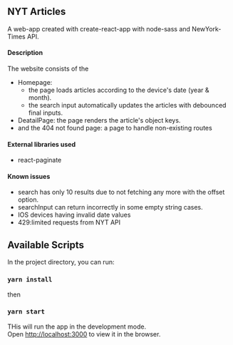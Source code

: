 ## NYT Articles

A web-app created with create-react-app with node-sass and NewYork-Times API.<br />

#### Description

The website consists of the

- Homepage:
  - the page loads articles according to the device's date (year & month).
  - the search input automatically updates the articles with debounced final inputs.
- DeatailPage: the page renders the article's object keys.
- and the 404 not found page: a page to handle non-existing routes

#### External libraries used

- react-paginate

#### Known issues

- search has only 10 results due to not fetching any more with the offset option.
- searchInput can return incorrectly in some empty string cases.
- IOS devices having invalid date values
- 429:limited requests from NYT API

## Available Scripts

In the project directory, you can run:

### `yarn install`

then

### `yarn start`

THis will run the app in the development mode.<br />
Open [http://localhost:3000](http://localhost:3000) to view it in the browser.
